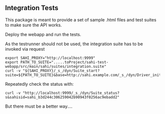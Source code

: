 ## Integration Tests

This package is meant to provide a set of sample .html files and test suites to make sure the API works.

Deploy the webapp and run the tests.

As the testrunner should not be used, the integration suite has to be invoked via request

    export SAHI_PROXY="http://localhost:9999"
    export PATH_TO_SUITE=".....toProject/sahi-test-webapp/src/main/sahi/suites/integration.suite"
    curl -v "${SAHI_PROXY}/_s_/dyn/Suite_start?suite=${PATH_TO_SUITE}&base=http://sahi.example.com/_s_/dyn/Driver_initialized&threads=1&sahisid=sahi_b3d244c306259042b90943f0256ac9ebadd2&browserType=firefox&html=${PATH_TO_LOG}"

Repeatedly check the status with:

    curl -v "http://localhost:9999/_s_/dyn/Suite_status?s&sahisid=sahi_b3d244c306259042b90943f0256ac9ebadd2"

But there must be a better way....

